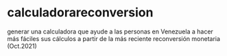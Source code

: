 # calculadorareconversion
generar una calculadora que ayude a las personas en Venezuela a hacer más fáciles sus cálculos a partir de la más reciente reconversión monetaria (Oct.2021)
